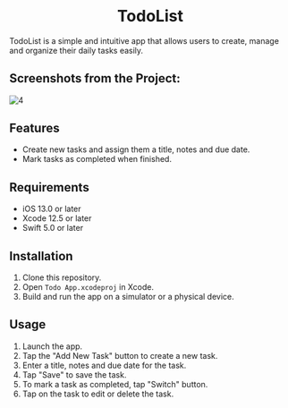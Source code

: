 <h1 align="center" style="margin-top: 0px;">TodoList</h1>

TodoList is a simple and intuitive app that allows users to create, manage and organize their daily tasks easily.


## Screenshots from the Project:

![4](https://user-images.githubusercontent.com/89863203/219106991-a256e841-d0df-44fe-8b9c-0ec74a9b4703.jpg)


## Features

- Create new tasks and assign them a title, notes and due date.
- Mark tasks as completed when finished.


## Requirements

- iOS 13.0 or later
- Xcode 12.5 or later
- Swift 5.0 or later

## Installation

1. Clone this repository.
2. Open `Todo App.xcodeproj` in Xcode.
3. Build and run the app on a simulator or a physical device.

## Usage

1. Launch the app.
2. Tap the "Add New Task" button to create a new task.
3. Enter a title, notes and due date for the task.
4. Tap "Save" to save the task.
5. To mark a task as completed, tap "Switch" button.
6. Tap on the task to edit or delete the task.
